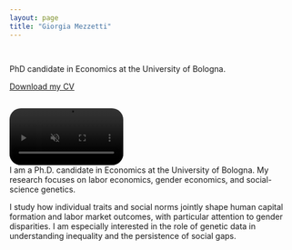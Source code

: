 ```yaml
---
layout: page
title: "Giorgia Mezzetti"
---
```


<div style="display: flex; align-items: center; gap: 30px; flex-wrap: wrap;">

  <div>
    <h2></h2>
    <p>PhD candidate in Economics at the University of Bologna.</p>
    <a href="CV.pdf">Download my CV</a>
  </div>

  <video width="200" autoplay loop muted playsinline style="border-radius: 20px;">
    <source src="tagc_talk_2024.mp4" type="video/mp4">
    Your browser does not support the video tag.
  </video>

</div>
I am a Ph.D. candidate in Economics at the University of Bologna. My research focuses on labor economics, gender economics, and social-science genetics.

I study how individual traits and social norms jointly shape human capital formation and labor market outcomes, with particular attention to gender disparities. I am especially interested in the role of genetic data in understanding inequality and the persistence of social gaps.




